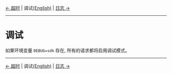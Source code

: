 [← 超时](5-Timeout-CN.md) | 调试[(English)](6-Debug-EN.md) | [日志 →](7-Logger-CN.md)
***

# 调试
如果环境变量 `DEBUG=sdk` 存在, 所有的请求都将启用调试模式。

***
[← 超时](5-Timeout-CN.md) | 调试[(English)](6-Debug-EN.md) | [日志 →](7-Logger-CN.md)
